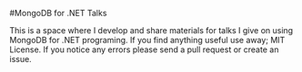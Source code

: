 #MongoDB for .NET Talks

This is a space where I develop and share materials for talks I give on using MongoDB for .NET programing. If you find anything useful use away; MIT License. If you notice any errors please send a pull request or create an issue.